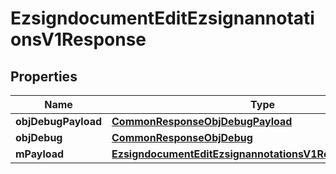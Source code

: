 

# EzsigndocumentEditEzsignannotationsV1Response

## Properties

Name | Type | Description | Notes
------------ | ------------- | ------------- | -------------
**objDebugPayload** | [**CommonResponseObjDebugPayload**](CommonResponseObjDebugPayload.md) |  | 
**objDebug** | [**CommonResponseObjDebug**](CommonResponseObjDebug.md) |  |  [optional]
**mPayload** | [**EzsigndocumentEditEzsignannotationsV1ResponseMPayload**](EzsigndocumentEditEzsignannotationsV1ResponseMPayload.md) |  | 




